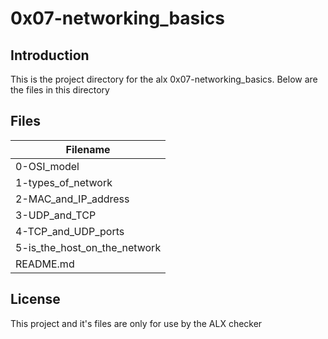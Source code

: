 # 0x07-networking_basics

## Introduction
This is the project directory for the alx 0x07-networking_basics. Below are the files in this directory


## Files

|Filename |
|---------|
|0-OSI_model|
|1-types_of_network|
|2-MAC_and_IP_address|
|3-UDP_and_TCP|
|4-TCP_and_UDP_ports|
|5-is_the_host_on_the_network|
|README.md|

## License
This project and it's files are only for use by the ALX checker